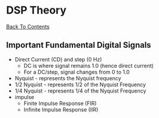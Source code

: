 # DSP Theory
[Back To Contents](../README.md)

## Important Fundamental Digital Signals
* Direct Current (CD) and step (0 Hz)
  * DC is where signal remains 1.0 (hence direct current)
  * For a DC/step, signal changes from 0 to 1.0
* Nyquist - represents the Nyquist frequency
* 1/2 Nyquist - represents 1/2 of the Nyquist Frequency
* 1/4 Nyquist - represents 1/4 of the Nyquist Frequency
* impulse
  * Finite Impulse Response (FIR)
  * Infinite Impulse Response (IIR)
